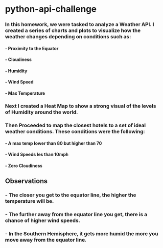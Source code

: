 # python-api-challenge

### In this homework, we were tasked to analyze a Weather API. I created a series of charts and plots to visualize how the weather changes depending on conditions such as:

#### - Proximity to the Equator
#### - Cloudiness
#### - Humidity
#### - Wind Speed
#### - Max Temperature


### Next I created a Heat Map to show a strong visual of the levels of Humidity around the world. 
### Then Proceeded to map the closest hotels to a set of ideal weather conditions. These conditions were the following:

#### - A max temp lower than 80 but higher than 70
#### - Wind Speeds les than 10mph
#### - Zero Cloudiness

## Observations
### - The closer you get to the equator line, the higher the temperature will be.
### - The further away from the equator line you get, there is a chance of higher wind speeds.
### - In the Southern Hemisphere, it gets more humid the more you move away from the equator line.
